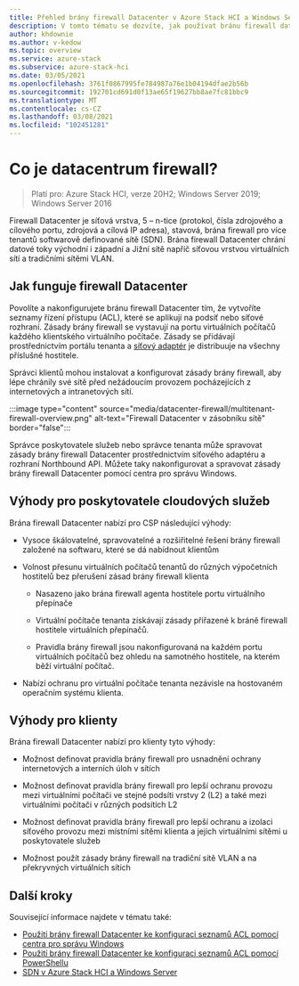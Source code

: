 ```yaml
---
title: Přehled brány firewall Datacenter v Azure Stack HCI a Windows Server
description: V tomto tématu se dozvíte, jak používat bránu firewall datového centra v Azure Stack HCI a Windows Server.
author: khdownie
ms.author: v-kedow
ms.topic: overview
ms.service: azure-stack
ms.subservice: azure-stack-hci
ms.date: 03/05/2021
ms.openlocfilehash: 3761f0867995fe784987a76e1b04194dfae2b56b
ms.sourcegitcommit: 192701cd691d0f13ae65f19627bb8ae7fc81bbc9
ms.translationtype: MT
ms.contentlocale: cs-CZ
ms.lasthandoff: 03/08/2021
ms.locfileid: "102451281"
---
```

# <a name="what-is-datacenter-firewall"></a>Co je datacentrum firewall?

> Platí pro: Azure Stack HCI, verze 20H2; Windows Server 2019; Windows Server 2016

Firewall Datacenter je síťová vrstva, 5 – n-tice (protokol, čísla zdrojového a cílového portu, zdrojová a cílová IP adresa), stavová, brána firewall pro více tenantů softwarově definované sítě (SDN). Brána firewall Datacenter chrání datové toky východní i západní a Jižní sítě napříč síťovou vrstvou virtuálních sítí a tradičními sítěmi VLAN.

## <a name="how-datacenter-firewall-works"></a>Jak funguje firewall Datacenter

Povolíte a nakonfigurujete bránu firewall Datacenter tím, že vytvoříte seznamy řízení přístupu (ACL), které se aplikují na podsíť nebo síťové rozhraní. Zásady brány firewall se vystavují na portu virtuálních počítačů každého klientského virtuálního počítače. Zásady se přidávají prostřednictvím portálu tenanta a [síťový adaptér](network-controller-overview.md) je distribuuje na všechny příslušné hostitele.

Správci klientů mohou instalovat a konfigurovat zásady brány firewall, aby lépe chránily své sítě před nežádoucím provozem pocházejících z internetových a intranetových sítí.

:::image type="content" source="media/datacenter-firewall/multitenant-firewall-overview.png" alt-text="Firewall Datacenter v zásobníku sítě" border="false":::

Správce poskytovatele služeb nebo správce tenanta může spravovat zásady brány firewall Datacenter prostřednictvím síťového adaptéru a rozhraní Northbound API. Můžete taky nakonfigurovat a spravovat zásady brány firewall Datacenter pomocí centra pro správu Windows.

## <a name="advantages-for-cloud-service-providers"></a>Výhody pro poskytovatele cloudových služeb

Brána firewall Datacenter nabízí pro CSP následující výhody:

- Vysoce škálovatelné, spravovatelné a rozšiřitelné řešení brány firewall založené na softwaru, které se dá nabídnout klientům

- Volnost přesunu virtuálních počítačů tenantů do různých výpočetních hostitelů bez přerušení zásad brány firewall klienta

    - Nasazeno jako brána firewall agenta hostitele portu virtuálního přepínače

    - Virtuální počítače tenanta získávají zásady přiřazené k bráně firewall hostitele virtuálních přepínačů.

    - Pravidla brány firewall jsou nakonfigurovaná na každém portu virtuálních počítačů bez ohledu na samotného hostitele, na kterém běží virtuální počítač.

- Nabízí ochranu pro virtuální počítače tenanta nezávisle na hostovaném operačním systému klienta.

## <a name="advantages-for-tenants"></a>Výhody pro klienty

Brána firewall Datacenter nabízí pro klienty tyto výhody:

- Možnost definovat pravidla brány firewall pro usnadnění ochrany internetových a interních úloh v sítích

- Možnost definovat pravidla brány firewall pro lepší ochranu provozu mezi virtuálními počítači ve stejné podsíti vrstvy 2 (L2) a také mezi virtuálními počítači v různých podsítích L2

- Možnost definovat pravidla brány firewall pro lepší ochranu a izolaci síťového provozu mezi místními sítěmi klienta a jejich virtuálními sítěmi u poskytovatele služeb

- Možnost použít zásady brány firewall na tradiční sítě VLAN a na překryvných virtuálních sítích

## <a name="next-steps"></a>Další kroky

Související informace najdete v tématu také:

- [Použití brány firewall Datacenter ke konfiguraci seznamů ACL pomocí centra pro správu Windows](../manage/use-datacenter-firewall-windows-admin-center.md)
- [Použití brány firewall Datacenter ke konfiguraci seznamů ACL pomocí PowerShellu](../manage/use-datacenter-firewall-powershell.md)
- [SDN v Azure Stack HCI a Windows Server](software-defined-networking.md)